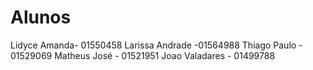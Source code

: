 # Alunos

Lidyce Amanda- 01550458
Larissa Andrade -01564988
Thiago Paulo - 01529069
Matheus José - 01521951
Joao Valadares - 01499788
